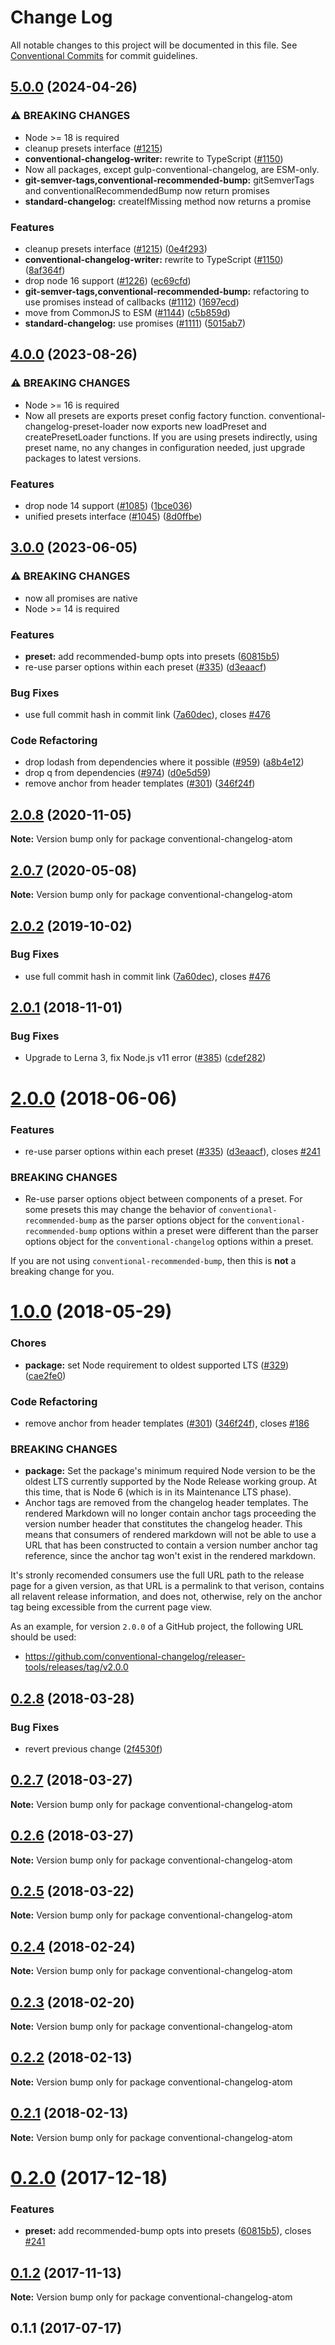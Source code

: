 # Change Log

All notable changes to this project will be documented in this file.
See [Conventional Commits](https://conventionalcommits.org) for commit guidelines.

## [5.0.0](https://github.com/nholuongut/conventional-changelog/compare/conventional-changelog-atom-v4.0.0...conventional-changelog-atom-v5.0.0) (2024-04-26)


### ⚠ BREAKING CHANGES

* Node >= 18 is required
* cleanup presets interface ([#1215](https://github.com/nholuongut/conventional-changelog/issues/1215))
* **conventional-changelog-writer:** rewrite to TypeScript ([#1150](https://github.com/nholuongut/conventional-changelog/issues/1150))
* Now all packages, except gulp-conventional-changelog, are ESM-only.
* **git-semver-tags,conventional-recommended-bump:** gitSemverTags and conventionalRecommendedBump now return promises
* **standard-changelog:** createIfMissing method now returns a promise

### Features

* cleanup presets interface ([#1215](https://github.com/nholuongut/conventional-changelog/issues/1215)) ([0e4f293](https://github.com/nholuongut/conventional-changelog/commit/0e4f2935add5dbf68410ea3c245ed8bd13e292a8))
* **conventional-changelog-writer:** rewrite to TypeScript ([#1150](https://github.com/nholuongut/conventional-changelog/issues/1150)) ([8af364f](https://github.com/nholuongut/conventional-changelog/commit/8af364feb20f4e6f7ffab6f5b25638df780db715))
* drop node 16 support ([#1226](https://github.com/nholuongut/conventional-changelog/issues/1226)) ([ec69cfd](https://github.com/nholuongut/conventional-changelog/commit/ec69cfdf0040f73ec0eadc4779c37874e71f3dff))
* **git-semver-tags,conventional-recommended-bump:** refactoring to use promises instead of callbacks ([#1112](https://github.com/nholuongut/conventional-changelog/issues/1112)) ([1697ecd](https://github.com/nholuongut/conventional-changelog/commit/1697ecdf4c2329732e612cc1bd3323e84f046f3a))
* move from CommonJS to ESM ([#1144](https://github.com/nholuongut/conventional-changelog/issues/1144)) ([c5b859d](https://github.com/nholuongut/conventional-changelog/commit/c5b859d201e124822002eb54574f003f074216e2))
* **standard-changelog:** use promises ([#1111](https://github.com/nholuongut/conventional-changelog/issues/1111)) ([5015ab7](https://github.com/nholuongut/conventional-changelog/commit/5015ab71de7a3db9cbcbbabd0cc25502f1cd0109))

## [4.0.0](https://github.com/nholuongut/conventional-changelog/compare/conventional-changelog-atom-v3.0.0...conventional-changelog-atom-v4.0.0) (2023-08-26)


### ⚠ BREAKING CHANGES

* Node >= 16 is required
* Now all presets are exports preset config factory function. conventional-changelog-preset-loader now exports new loadPreset and createPresetLoader functions. If you are using presets indirectly, using preset name, no any changes in configuration needed, just upgrade packages to latest versions.

### Features

* drop node 14 support ([#1085](https://github.com/nholuongut/conventional-changelog/issues/1085)) ([1bce036](https://github.com/nholuongut/conventional-changelog/commit/1bce0362dbb624a869eb01fd7724ab7f81d337e6))
* unified presets interface ([#1045](https://github.com/nholuongut/conventional-changelog/issues/1045)) ([8d0ffbe](https://github.com/nholuongut/conventional-changelog/commit/8d0ffbe6c59b861b560cea0e3594c7b32e978cc3))

## [3.0.0](https://github.com/nholuongut/conventional-changelog/compare/conventional-changelog-atom-v2.0.8...conventional-changelog-atom-v3.0.0) (2023-06-05)


### ⚠ BREAKING CHANGES

* now all promises are native
* Node >= 14 is required

### Features

* **preset:** add recommended-bump opts into presets ([60815b5](https://github.com/nholuongut/conventional-changelog/commit/60815b50bc68b50a8430c21ec0499273a4a1c402))
* re-use parser options within each preset ([#335](https://github.com/nholuongut/conventional-changelog/issues/335)) ([d3eaacf](https://github.com/nholuongut/conventional-changelog/commit/d3eaacfe642eb7e076e4879a3202cc60ca626b59))


### Bug Fixes

* use full commit hash in commit link ([7a60dec](https://github.com/nholuongut/conventional-changelog/commit/7a60decb6979efb5026e399e962313e69b005b22)), closes [#476](https://github.com/nholuongut/conventional-changelog/issues/476)

### Code Refactoring

* drop lodash from dependencies where it possible ([#959](https://github.com/nholuongut/conventional-changelog/issues/959)) ([a8b4e12](https://github.com/nholuongut/conventional-changelog/commit/a8b4e12883021231befc6bdfeb95a9b50637f361))
* drop q from dependencies ([#974](https://github.com/nholuongut/conventional-changelog/issues/974)) ([d0e5d59](https://github.com/nholuongut/conventional-changelog/commit/d0e5d5926c8addba74bc962553dd8bcfba90e228))
* remove anchor from header templates ([#301](https://github.com/nholuongut/conventional-changelog/issues/301)) ([346f24f](https://github.com/nholuongut/conventional-changelog/commit/346f24f0f8d92b64ed62658796d1876a52ec3ab3))

## [2.0.8](https://github.com/nholuongut/conventional-changelog/compare/conventional-changelog-atom@2.0.7...conventional-changelog-atom@2.0.8) (2020-11-05)

**Note:** Version bump only for package conventional-changelog-atom





## [2.0.7](https://github.com/nholuongut/conventional-changelog/compare/conventional-changelog-atom@2.0.3...conventional-changelog-atom@2.0.7) (2020-05-08)

**Note:** Version bump only for package conventional-changelog-atom





## [2.0.2](https://github.com/nholuongut/conventional-changelog/compare/conventional-changelog-atom@2.0.1...conventional-changelog-atom@2.0.2) (2019-10-02)


### Bug Fixes

* use full commit hash in commit link ([7a60dec](https://github.com/nholuongut/conventional-changelog/commit/7a60dec)), closes [#476](https://github.com/nholuongut/conventional-changelog/issues/476)





## [2.0.1](https://github.com/nholuongut/conventional-changelog/compare/conventional-changelog-atom@2.0.0...conventional-changelog-atom@2.0.1) (2018-11-01)


### Bug Fixes

* Upgrade to Lerna 3, fix Node.js v11 error ([#385](https://github.com/nholuongut/conventional-changelog/issues/385)) ([cdef282](https://github.com/nholuongut/conventional-changelog/commit/cdef282))





<a name="2.0.0"></a>
# [2.0.0](https://github.com/nholuongut/conventional-changelog/compare/conventional-changelog-atom@1.0.0...conventional-changelog-atom@2.0.0) (2018-06-06)


### Features

* re-use parser options within each preset ([#335](https://github.com/nholuongut/conventional-changelog/issues/335)) ([d3eaacf](https://github.com/nholuongut/conventional-changelog/commit/d3eaacf)), closes [#241](https://github.com/nholuongut/conventional-changelog/issues/241)


### BREAKING CHANGES

* Re-use parser options object between components of a preset. For some
presets this may change the behavior of `conventional-recommended-bump`
as the parser options object for the `conventional-recommended-bump` options
within a preset were different than the parser options object for the
`conventional-changelog` options within a preset.

If you are not using `conventional-recommended-bump`, then this is
**not** a breaking change for you.




<a name="1.0.0"></a>
# [1.0.0](https://github.com/nholuongut/conventional-changelog/compare/conventional-changelog-atom@0.2.8...conventional-changelog-atom@1.0.0) (2018-05-29)


### Chores

* **package:** set Node requirement to oldest supported LTS ([#329](https://github.com/nholuongut/conventional-changelog/issues/329)) ([cae2fe0](https://github.com/nholuongut/conventional-changelog/commit/cae2fe0))


### Code Refactoring

* remove anchor from header templates ([#301](https://github.com/nholuongut/conventional-changelog/issues/301)) ([346f24f](https://github.com/nholuongut/conventional-changelog/commit/346f24f)), closes [#186](https://github.com/nholuongut/conventional-changelog/issues/186)


### BREAKING CHANGES

* **package:** Set the package's minimum required Node version to be the oldest LTS
currently supported by the Node Release working group. At this time,
that is Node 6 (which is in its Maintenance LTS phase).
* Anchor tags are removed from the changelog header templates. The
rendered Markdown will no longer contain anchor tags proceeding the
version number header that constitutes the changelog header. This means
that consumers of rendered markdown will not be able to use a URL that
has been constructed to contain a version number anchor tag reference,
since the anchor tag won't exist in the rendered markdown.

It's stronly recomended consumers use the full URL path to the release
page for a given version, as that URL is a permalink to that verison,
contains all relavent release information, and does not, otherwise, rely
on the anchor tag being excessible from the current page view.

As an example, for version `2.0.0` of a GitHub project, the following
URL should be used:
- https://github.com/conventional-changelog/releaser-tools/releases/tag/v2.0.0




<a name="0.2.8"></a>
## [0.2.8](https://github.com/nholuongut/conventional-changelog/compare/conventional-changelog-atom@0.2.7...conventional-changelog-atom@0.2.8) (2018-03-28)


### Bug Fixes

* revert previous change ([2f4530f](https://github.com/nholuongut/conventional-changelog/commit/2f4530f))




<a name="0.2.7"></a>
## [0.2.7](https://github.com/nholuongut/conventional-changelog/compare/conventional-changelog-atom@0.2.6...conventional-changelog-atom@0.2.7) (2018-03-27)




**Note:** Version bump only for package conventional-changelog-atom

<a name="0.2.6"></a>
## [0.2.6](https://github.com/nholuongut/conventional-changelog/compare/conventional-changelog-atom@0.2.5...conventional-changelog-atom@0.2.6) (2018-03-27)




**Note:** Version bump only for package conventional-changelog-atom

<a name="0.2.5"></a>
## [0.2.5](https://github.com/nholuongut/conventional-changelog/compare/conventional-changelog-atom@0.2.4...conventional-changelog-atom@0.2.5) (2018-03-22)




**Note:** Version bump only for package conventional-changelog-atom

<a name="0.2.4"></a>
## [0.2.4](https://github.com/nholuongut/conventional-changelog/compare/conventional-changelog-atom@0.2.3...conventional-changelog-atom@0.2.4) (2018-02-24)




**Note:** Version bump only for package conventional-changelog-atom

<a name="0.2.3"></a>
## [0.2.3](https://github.com/nholuongut/conventional-changelog/compare/conventional-changelog-atom@0.2.2...conventional-changelog-atom@0.2.3) (2018-02-20)




**Note:** Version bump only for package conventional-changelog-atom

<a name="0.2.2"></a>
## [0.2.2](https://github.com/stevemao/conventional-changelog-atom/compare/conventional-changelog-atom@0.2.1...conventional-changelog-atom@0.2.2) (2018-02-13)




**Note:** Version bump only for package conventional-changelog-atom

<a name="0.2.1"></a>
## [0.2.1](https://github.com/stevemao/conventional-changelog-atom/compare/conventional-changelog-atom@0.2.0...conventional-changelog-atom@0.2.1) (2018-02-13)




**Note:** Version bump only for package conventional-changelog-atom

<a name="0.2.0"></a>
# [0.2.0](https://github.com/stevemao/conventional-changelog-atom/compare/conventional-changelog-atom@0.1.2...conventional-changelog-atom@0.2.0) (2017-12-18)


### Features

* **preset:** add recommended-bump opts into presets ([60815b5](https://github.com/stevemao/conventional-changelog-atom/commit/60815b5)), closes [#241](https://github.com/stevemao/conventional-changelog-atom/issues/241)




<a name="0.1.2"></a>
## [0.1.2](https://github.com/stevemao/conventional-changelog-atom/compare/conventional-changelog-atom@0.1.1...conventional-changelog-atom@0.1.2) (2017-11-13)




**Note:** Version bump only for package conventional-changelog-atom

<a name="0.1.1"></a>
## 0.1.1 (2017-07-17)
